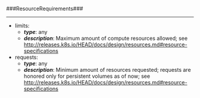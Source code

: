 ###ResourceRequirements###

---
* limits: 
  * **_type_**: any
  * **_description_**: Maximum amount of compute resources allowed; see http://releases.k8s.io/HEAD/docs/design/resources.md#resource-specifications
* requests: 
  * **_type_**: any
  * **_description_**: Minimum amount of resources requested; requests are honored only for persistent volumes as of now; see http://releases.k8s.io/HEAD/docs/design/resources.md#resource-specifications
